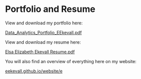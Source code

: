 # Portfolio and Resume

View and download my portfolio here:

[Data_Analytics_Portfolio_EEkevall.pdf](https://github.com/eekevall/Portfolio-and-Resume/blob/main/Data_Analytics_Portfolio_EEkevall.pdf)

View and download my resume here:

[Elsa Elizabeth Ekevall Resume.pdf](https://github.com/eekevall/Portfolio-and-Resume/blob/main/Elsa_Elizabeth_Ekevall_Resume.pdf)

You will also find an overview of everything here on my website:

[eekevall.github.io/website/e](https://eekevall.github.io/website/)
